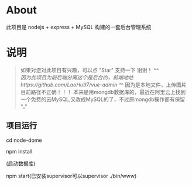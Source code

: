 # About

此项目是 nodejs + express + MySQL 构建的一套后台管理系统


# 说明

>  如果对您对此项目有兴趣，可以点 "Star" 支持一下 谢谢！ ^_^</br>
>  因为此项目为前后端分离这个是后台的，前端地址https://github.com/LaoHu97/vue-admin ^_^
>  因为是本地文件，上传图片目前路径不正确！！！
>  本来是用mongdb数据库的，最近在阿里云上找到一个免费的云MySQL,又改成MySQL的了，不过原mongdb操作都有保留  ^_^

## 项目运行

cd node-dome 

npm install

(启动数据库)

npm start(已安装supervisor可以supervisor ./bin/www)
